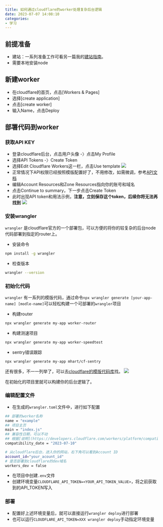 ```yaml
---
title: 如何通过cloudflare的worker处理复杂后台逻辑
date: 2023-07-07 14:08:10
categories: 
- 学习
---
```


## 前提准备

- 建站：一系列准备工作可看另一篇我的[建站指南](https://blog.cindyforever.com/2023/04/12/2023/04/how_to_create_new_site/)。
- 需要本地安装node

## 新建worker

- 在cloudflare的首页，点击[Workers & Pages]
- 选择[create application]
- 点击[create worker]
- 输入Name，点击Deploy

<!-- more -->

## 部署代码到worker

### 获取API KEY

- 登录cloudflare后台，点击用户头像 -〉点击My Profile
- 选择API Tokens -〉Create Token
- 选择Edit Cloudflare Workers这一栏，点击Use template
![](APIKey.png)
- 正常情况下API权限已经按照模版配置好了，不用修改，如需微调，参考[API文档](https://developers.cloudflare.com/fundamentals/api/)
- 编辑Account Resources和Zone Resources指向你的账号和域名
- 点击Continue to summary，下一步点击Create Token
- 此时出现API token和用法示例，**注意，立刻保存这个token，后续你将无法再找到**
![](APIToken.png)



### 安装wrangler

`wrangler` 是cloudflare官方的一个部署包，可以方便的将你的较复杂的后台node代码部署到指定的router上。

- 安装命令
```sh
npm install -g wrangler
```
- 检查版本
```sh
wrangler --version
```

### 初始化代码

`wrangler` 有一系列的模版代码，通过命令`npx wrangler generate [your-app-name] [modle-name]`可以轻松构建一个可部署的`wrangler`项目

- 构建router
```sh
npx wrangler generate my-app worker-router
```
- 构建测速项目
```sh
npx wrangler generate my-app worker-speedtest
```
- sentry错误跟踪
```sh
npx wrangler generate my-app mhart/cf-sentry
```
还有很多，不一一列举了，可以去[cloudflare的模版代码库](https://github.com/cloudflare/workers-sdk/tree/main/templates)找。
![](template1.png)

在初始化的项目里就可以构建你的后台逻辑了。

### 编辑配置文件

- 在生成的`wrangler.toml`文件中，进行如下配置
```sh
## 部署的worker名称
name = "example"
## 项目主页
main = "index.js"
## 兼容性日期，可以不动
## 根据[说明](https://developers.cloudflare.com/workers/platform/compatibility-dates/)，最好实时更新到最新日期，以支持最新的cloudflare功能
compatibility_date = "2023-07-10"

# 从cloudflare后台，进入你的网站，右下角可以看到Account ID
account_id="your_acount_id"
# 是否部署到cloudflare的dev域名
workers_dev = false
```
- 在项目中创建`.env`文件
- 创建环境变量`CLOUDFLARE_API_TOKEN=<YOUR_API_TOKEN_VALUE>`，将之前获取到的API_TOKEN写入

### 部署

- 配置好上述环境变量后，就可以直接运行`wrangler deploy`进行部署
- 也可以运行`CLOUDFLARE_API_TOKEN=XXX wrangler deploy`手动指定环境变量
